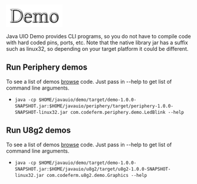 ![Title](images/title.png)

Java UIO Demo provides CLI programs, so you do not have to compile code with
hard coded pins, ports, etc. Note that the native library jar has a suffix such
as linux32, so depending on your target platform it could be different.
 
## Run Periphery demos
 To see a list of demos 
[browse](https://github.com/sgjava/javauio/tree/main/demo/src/main/java/com/codeferm/periphery/demo)
code. Just pass in --help to get list of command line arguments.

* `java -cp $HOME/javauio/demo/target/demo-1.0.0-SNAPSHOT.jar:$HOME/javauio/periphery/target/periphery-1.0.0-SNAPSHOT-linux32.jar com.codeferm.periphery.demo.LedBlink --help`

## Run U8g2 demos
To see a list of demos 
[browse](https://github.com/sgjava/javauio/tree/main/demo/src/main/java/com/codeferm/u8g2/demo)
code. Just pass in --help to get list of command line arguments.

* `java -cp $HOME/javauio/demo/target/demo-1.0.0-SNAPSHOT.jar:$HOME/javauio/u8g2/target/u8g2-1.0.0-SNAPSHOT-linux32.jar com.codeferm.u8g2.demo.Graphics --help`
